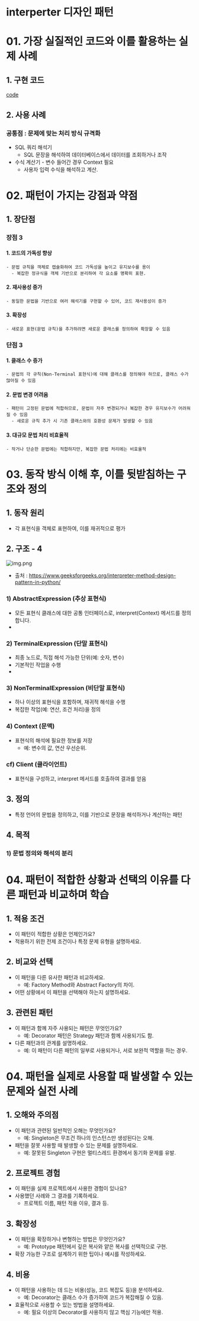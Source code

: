 # interperter 디자인 패턴

# 01. 가장 실질적인 코드와 이를 활용하는 실제 사례

## 1. 구현 코드
[code](code)

## 2. 사용 사례
### 공통점 : 문제에 맞는 처리 방식 규격화 

- SQL 쿼리 해석기
  - SQL 문장을 해석하여 데이터베이스에서 데이터를 조회하거나 조작
- 수식 계산기 - 변수 들어간 경우 Context 필요 
  - 사용자 입력 수식을 해석하고 계산.


# 02.  패턴이 가지는 강점과 약점

## 1. 장단점
### 장점 3
#### 1. 코드의 가독성 향상
    - 문법 규칙을 객체로 캡슐화하여 코드 가독성을 높이고 유지보수를 용이
      - 복잡한 정규식을 객체 기반으로 분리하여 각 요소를 명확히 표현.
#### 2. 재사용성 증가
    - 동일한 문법을 기반으로 여러 해석기를 구현할 수 있어, 코드 재사용성이 증가
#### 3. 확장성
    - 새로운 표현(문법 규칙)을 추가하려면 새로운 클래스를 정의하여 확장할 수 있음 

### 단점 3
#### 1. 클래스 수 증가
    - 문법의 각 규칙(Non-Terminal 표현식)에 대해 클래스를 정의해야 하므로, 클래스 수가 많아질 수 있음
#### 2. 문법 변경 어려움
    - 패턴이 고정된 문법에 적합하므로, 문법이 자주 변경되거나 복잡한 경우 유지보수가 어려워질 수 있음
      - 새로운 규칙 추가 시 기존 클래스와의 호환성 문제가 발생할 수 있음
#### 3. 대규모 문법 처리 비효율적
    - 작거나 단순한 문법에는 적합하지만, 복잡한 문법 처리에는 비효율적


# 03. 동작 방식 이해 후, 이를 뒷받침하는 구조와 정의

## 1. 동작 원리
- 각 표현식을 객체로 표현하여, 이를 재귀적으로 평가


## 2. 구조 - 4
![img.png](img.png)
- 출처 : https://www.geeksforgeeks.org/interpreter-method-design-pattern-in-python/

### 1) AbstractExpression (추상 표현식)
- 모든 표현식 클래스에 대한 공통 인터페이스로, interpret(Context) 메서드를 정의합니다.
- 
### 2) TerminalExpression (단말 표현식)
- 최종 노드로, 직접 해석 가능한 단위(예: 숫자, 변수)
- 기본적인 작업을 수행
- 
### 3) NonTerminalExpression (비단말 표현식)
- 하나 이상의 표현식을 포함하며, 재귀적 해석을 수행
- 복잡한 작업(예: 연산, 조건 처리)을 정의


### 4) Context (문맥)
- 표현식의 해석에 필요한 정보를 저장
  - 예: 변수의 값, 연산 우선순위.

### cf) Client (클라이언트)
- 표현식을 구성하고, interpret 메서드를 호출하여 결과를 얻음



## 3. 정의
-  특정 언어의 문법을 정의하고, 이를 기반으로 문장을 해석하거나 계산하는 패턴

## 4. 목적
### 1) 문법 정의와 해석의 분리

# 04.  패턴이 적합한 상황과 선택의 이유를 다른 패턴과 비교하며 학습


## 1. 적용 조건
- 이 패턴이 적합한 상황은 언제인가요?
- 적용하기 위한 전제 조건이나 특정 문제 유형을 설명하세요.

## 2. 비교와 선택
- 이 패턴을 다른 유사한 패턴과 비교하세요.
  - 예: Factory Method와 Abstract Factory의 차이.
- 어떤 상황에서 이 패턴을 선택해야 하는지 설명하세요.


## 3. 관련된 패턴
- 이 패턴과 함께 자주 사용되는 패턴은 무엇인가요?
  - 예: Decorator 패턴은 Strategy 패턴과 함께 사용되기도 함.
- 다른 패턴과의 관계를 설명하세요.
  - 예: 이 패턴이 다른 패턴의 일부로 사용되거나, 서로 보완적 역할을 하는 경우.


# 04.  패턴을 실제로 사용할 때 발생할 수 있는 문제와 실전 사례

## 1. 오해와 주의점
- 이 패턴과 관련된 일반적인 오해는 무엇인가요?
  - 예: Singleton은 무조건 하나의 인스턴스만 생성된다는 오해.
- 패턴을 잘못 사용할 때 발생할 수 있는 문제를 설명하세요.
  - 예: 잘못된 Singleton 구현은 멀티스레드 환경에서 동기화 문제를 유발.



## 2. 프로젝트 경험
- 이 패턴을 실제 프로젝트에서 사용한 경험이 있나요?
- 사용했던 사례와 그 결과를 기록하세요.
  - 프로젝트 이름, 패턴 적용 이유, 결과 등.



## 3. 확장성
- 이 패턴을 확장하거나 변형하는 방법은 무엇인가요?
  - 예: Prototype 패턴에서 깊은 복사와 얕은 복사를 선택적으로 구현.
- 확장 가능한 구조로 설계하기 위한 팁이나 예시를 작성하세요.



## 4. 비용
- 이 패턴을 사용하는 데 드는 비용(성능, 코드 복잡도 등)을 분석하세요.
  - 예: Decorator는 클래스 수가 증가하여 코드가 복잡해질 수 있음.
- 효율적으로 사용할 수 있는 방법을 설명하세요.
  - 예: 필요 이상의 Decorator를 사용하지 않고 핵심 기능에만 적용.